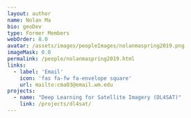 ```yaml
---
layout: author
name: Nolan Ma
bio: geoDev
type: Former Members
webOrder: 8.0
avatar: /assets/images/peopleImages/nolanmaspring2019.png
imageMask: 0.0
permalink: /people/nolanmaspring2019.html 
links:
  - label: 'Email'
    icon: 'fas fa-fw fa-envelope square'
    url: mailto:cma03@email.wm.edu
projects:
  - name: "Deep Learning for Satellite Imagery (DL4SAT)"
    link: /projects/dl4sat/
---
```

